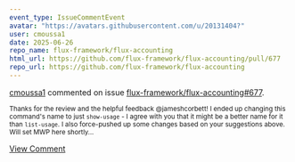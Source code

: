 ```yaml
---
event_type: IssueCommentEvent
avatar: "https://avatars.githubusercontent.com/u/20131404?"
user: cmoussa1
date: 2025-06-26
repo_name: flux-framework/flux-accounting
html_url: https://github.com/flux-framework/flux-accounting/pull/677
repo_url: https://github.com/flux-framework/flux-accounting
---
```


<a href='https://github.com/cmoussa1' target='_blank'>cmoussa1</a> commented on issue <a href='https://github.com/flux-framework/flux-accounting/pull/677' target='_blank'>flux-framework/flux-accounting#677</a>.

<small>Thanks for the review and the helpful feedback @jameshcorbett! I ended up changing this command's name to just `show-usage` - I agree with you that it might be a better name for it than `list-usage`. I also force-pushed up some changes based on your suggestions above. Will set MWP here shortly...</small>

<a href='https://github.com/flux-framework/flux-accounting/pull/677' target='_blank'>View Comment</a>